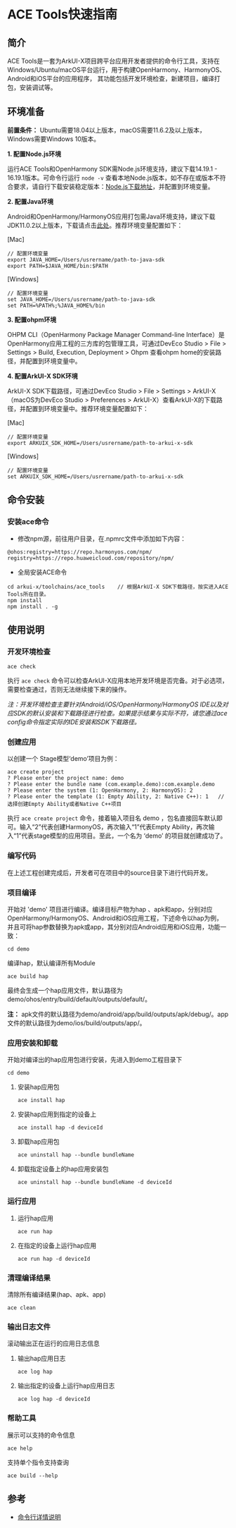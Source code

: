 # ACE Tools快速指南

## 简介

ACE Tools是一套为ArkUI-X项目跨平台应用开发者提供的命令行工具，支持在Windows/Ubuntu/macOS平台运行，用于构建OpenHarmony、HarmonyOS、Android和iOS平台的应用程序， 其功能包括开发环境检查，新建项目，编译打包，安装调试等。

## 环境准备

**前置条件：** Ubuntu需要18.04以上版本，macOS需要11.6.2及以上版本，Windows需要Windows 10版本。

**1. 配置Node.js环境**

   运行ACE Tools和OpenHarmony SDK需Node.js环境支持，建议下载14.19.1 - 16.19.1版本。可命令行运行 `node -v` 查看本地Node.js版本，如不存在或版本不符合要求，请自行下载安装稳定版本：[Node.js下载地址](https://nodejs.org/en/download/)，并配置到环境变量。

**2. 配置Java环境**

   Android和OpenHarmony/HarmonyOS应用打包需Java环境支持，建议下载JDK11.0.2以上版本，下载请点击[此处](https://repo.huaweicloud.com/openjdk/)。推荐环境变量配置如下：

   [Mac]

   ```shell
   // 配置环境变量
   export JAVA_HOME=/Users/usrername/path-to-java-sdk
   export PATH=$JAVA_HOME/bin:$PATH
   ```

   [Windows]

   ```shell
   // 配置环境变量
   set JAVA_HOME=/Users/usrername/path-to-java-sdk
   set PATH=%PATH%;%JAVA_HOME%/bin
   ```

**3. 配置ohpm环境**

   OHPM CLI（OpenHarmony Package Manager Command-line Interface）是OpenHarmony应用工程的三方库的包管理工具，可通过DevEco Studio > File > Settings > Build, Execution, Deployment > Ohpm 查看ohpm home的安装路径，并配置到环境变量中。

**4. 配置ArkUI-X SDK环境**

   ArkUI-X SDK下载路径，可通过DevEco Studio > File > Settings > ArkUI-X（macOS为DevEco Studio > Preferences > ArkUI-X）查看ArkUI-X的下载路径，并配置到环境变量中。推荐环境变量配置如下：

   [Mac]

   ```shell
   // 配置环境变量
   export ARKUIX_SDK_HOME=/Users/usrername/path-to-arkui-x-sdk
   ```

   [Windows]

   ```shell
   // 配置环境变量
   set ARKUIX_SDK_HOME=/Users/usrername/path-to-arkui-x-sdk
   ```

## 命令安装
### 安装ace命令
   - 修改npm源，前往用户目录，在.npmrc文件中添加如下内容：

   ```shell
   @ohos:registry=https://repo.harmonyos.com/npm/
   registry=https://repo.huaweicloud.com/repository/npm/
   ```

   - 全局安装ACE命令

   ```shell
   cd arkui-x/toolchains/ace_tools    // 根据ArkUI-X SDK下载路径，按实进入ACE Tools所在目录。
   npm install
   npm install . -g
   ```

## 使用说明

### 开发环境检查

   ```shell
   ace check
   ```

执行 `ace check` 命令可以检查ArkUI-X应用本地开发环境是否完备。对于必选项，需要检查通过，否则无法继续接下来的操作。

*注：开发环境检查主要针对Android/iOS/OpenHarmony/HarmonyOS IDE以及对应SDK的默认安装和下载路径进行检查。如果提示结果与实际不符，请您通过ace config命令指定实际的IDE安装和SDK下载路径。*

### 创建应用

   以创建一个 Stage模型‘demo’项目为例：

   ```shell
   ace create project
   ? Please enter the project name: demo
   ? Please enter the bundle name (com.example.demo):com.example.demo
   ? Please enter the system (1: OpenHarmony, 2: HarmonyOS): 2
   ? Please enter the template (1: Empty Ability, 2: Native C++): 1   //选择创建Empty Ability或者Native C++项目
   ```

执行 `ace create project` 命令，接着输入项目名 demo ，包名直接回车默认即可。输入“2”代表创建HarmonyOS，再次输入“1”代表Empty Ability，再次输入“1”代表stage模型的应用项目。至此，一个名为 ‘demo’ 的项目就创建成功了。

### 编写代码

在上述工程创建完成后，开发者可在项目中的source目录下进行代码开发。

### 项目编译

开始对 'demo' 项目进行编译。编译目标产物为hap 、apk和app，分别对应OpenHarmony/HarmonyOS、Android和iOS应用工程，下述命令以hap为例，并且可将hap参数替换为apk或app，其分别对应Android应用和iOS应用，功能一致：

```shell
cd demo
```

 编译hap，默认编译所有Module

   ```shell
   ace build hap
   ```

   最终会生成一个hap应用文件，默认路径为 demo/ohos/entry/build/default/outputs/default/。

**注：** apk文件的默认路径为demo/android/app/build/outputs/apk/debug/。app文件的默认路径为demo/ios/build/outputs/app/。

### 应用安装和卸载

开始对编译出的hap应用包进行安装，先进入到demo工程目录下

```shell
cd demo
```
1. 安装hap应用包

   ```shell
   ace install hap
   ```

2. 安装hap应用到指定的设备上

   ```shell
   ace install hap -d deviceId
   ```
3. 卸载hap应用包

   ```shell
   ace uninstall hap --bundle bundleName
   ```

4. 卸载指定设备上的hap应用安装包

   ```shell
   ace uninstall hap --bundle bundleName -d deviceId
   ```

###  运行应用

1. 运行hap应用

   ```shell
   ace run hap
   ```

2. 在指定的设备上运行hap应用

   ```shell
   ace run hap -d deviceId
   ```

### 清理编译结果

清除所有编译结果(hap、apk、app)

```shell
ace clean
```

### 输出日志文件

滚动输出正在运行的应用日志信息

1. 输出hap应用日志

   ```shell
   ace log hap
   ```

2. 输出指定的设备上运行hap应用日志

   ```shell
   ace log hap -d deviceId
   ```

### 帮助工具

展示可以支持的命令信息

```shell
ace help
```

支持单个指令支持查询

```shell
ace build --help
```

## 参考

- [命令行详情说明](https://gitee.com/arkui-x/cli/blob/master/README.md)

<!--no_check-->

